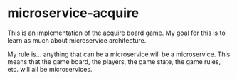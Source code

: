 # microservice-acquire
This is an implementation of the acquire board game. My goal for this is to learn as much about microservice architecture.

My rule is... anything that can be a microservice will be a microservice. This means that the game board, the players, the game state, the game rules, etc. will all be microservices.
